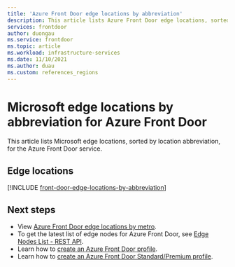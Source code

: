 ```yaml
---
title: 'Azure Front Door edge locations by abbreviation'
description: This article lists Azure Front Door edge locations, sorted by edge location abbreviation.
services: frontdoor
author: duongau
ms.service: frontdoor
ms.topic: article
ms.workload: infrastructure-services
ms.date: 11/10/2021
ms.author: duau
ms.custom: references_regions
---
```


# Microsoft edge locations by abbreviation for Azure Front Door

This article lists Microsoft edge locations, sorted by location abbreviation, for the Azure Front Door service.

## Edge locations

[!INCLUDE [front-door-edge-locations-by-abbreviation](../../../includes/front-door-edge-locations-by-abbreviation.md)]

## Next steps

* View [Azure Front Door edge locations by metro](edge-locations.md).
* To get the latest list of edge nodes for Azure Front Door, see [Edge Nodes List - REST API](/rest/api/cdn/edge-nodes/list).
* Learn how to [create an Azure Front Door profile](quickstart-create-front-door.md).
* Learn how to [create an Azure Front Door Standard/Premium profile](create-front-door-portal.md).

